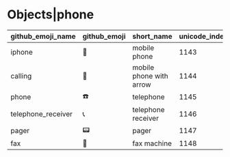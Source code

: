 # Objects|phone

|github_emoji_name|github_emoji|short_name|unicode_index|
|---|---|---|---|
|iphone|:iphone:|mobile phone|1143|
|calling|:calling:|mobile phone with arrow|1144|
|phone|:phone:|telephone|1145|
|telephone_receiver|:telephone_receiver:|telephone receiver|1146|
|pager|:pager:|pager|1147|
|fax|:fax:|fax machine|1148|
